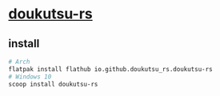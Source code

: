# [doukutsu-rs](https://github.com/doukutsu-rs/doukutsu-rs)

## install

```sh
# Arch
flatpak install flathub io.github.doukutsu_rs.doukutsu-rs
# Windows 10
scoop install doukutsu-rs
```
